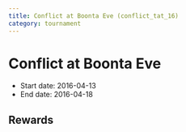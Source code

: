 ```yaml
---
title: Conflict at Boonta Eve (conflict_tat_16)
category: tournament
---
```

# Conflict at Boonta Eve

  * Start date: 2016-04-13
  * End date: 2016-04-18

## Rewards

